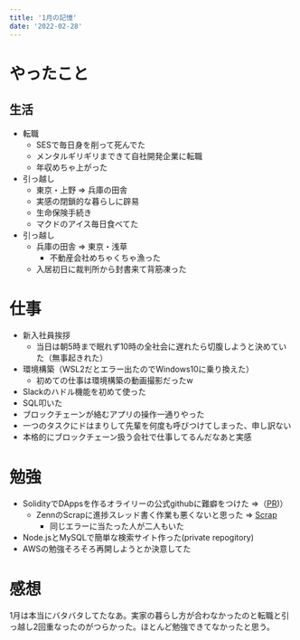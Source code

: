 ```yaml
---
title: '1月の記憶'
date: '2022-02-28'
---
```


# やったこと
## 生活
- 転職
  - SESで毎日身を削って死んでた
  - メンタルギリギリまできて自社開発企業に転職
  - 年収めちゃ上がった
- 引っ越し
  - 東京・上野 ⇒ 兵庫の田舎
  - 実感の閉鎖的な暮らしに辟易
  - 生命保険手続き
  - マクドのアイス毎日食べてた
- 引っ越し
  - 兵庫の田舎 ⇒ 東京・浅草
    - 不動産会社めちゃくちゃ漁った
  - 入居初日に裁判所から封書来て背筋凍った

# 仕事
- 新入社員挨拶
  - 当日は朝5時まで眠れず10時の全社会に遅れたら切腹しようと決めていた（無事起きれた）
- 環境構築（WSL2だとエラー出たのでWindows10に乗り換えた）
  - 初めての仕事は環境構築の動画撮影だったw
- Slackのハドル機能を初めて使った
- SQL叩いた
- ブロックチェーンが絡むアプリの操作一通りやった
- 一つのタスクにドはまりして先輩を何度も呼びつけてしまった、申し訳ない
- 本格的にブロックチェーン扱う会社で仕事してるんだなあと実感

# 勉強
- SolidityでDAppsを作るオライリーの公式githubに難癖をつけた ⇒（[PR](https://github.com/RedSquirrelTech/hoscdev/issues/70))）
  - ZennのScrapに進捗スレッド書く作業も悪くないと思った ⇒ [Scrap](https://zenn.dev/mizuneko4345/scraps/b3d34f0505a63a)
    - 同じエラーに当たった人が二人もいた
- Node.jsとMySQLで簡単な検索サイト作った(private repogitory)
- AWSの勉強そろそろ再開しようとか決意してた

# 感想
1月は本当にバタバタしてたなあ。実家の暮らし方が合わなかったのと転職と引っ越し2回重なったのがつらかった。ほとんど勉強できてなかったと思う。